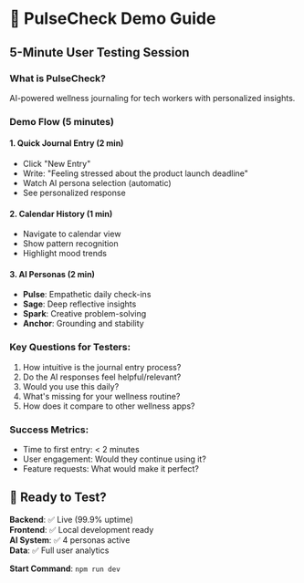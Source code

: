 # 🎯 PulseCheck Demo Guide

## 5-Minute User Testing Session

### **What is PulseCheck?**
AI-powered wellness journaling for tech workers with personalized insights.

### **Demo Flow (5 minutes)**

#### **1. Quick Journal Entry (2 min)**
- Click "New Entry" 
- Write: "Feeling stressed about the product launch deadline"
- Watch AI persona selection (automatic)
- See personalized response

#### **2. Calendar History (1 min)**
- Navigate to calendar view
- Show pattern recognition
- Highlight mood trends

#### **3. AI Personas (2 min)**
- **Pulse**: Empathetic daily check-ins
- **Sage**: Deep reflective insights  
- **Spark**: Creative problem-solving
- **Anchor**: Grounding and stability

### **Key Questions for Testers:**
1. How intuitive is the journal entry process?
2. Do the AI responses feel helpful/relevant?
3. Would you use this daily?
4. What's missing for your wellness routine?
5. How does it compare to other wellness apps?

### **Success Metrics:**
- Time to first entry: < 2 minutes
- User engagement: Would they continue using it?
- Feature requests: What would make it perfect?

## 🎯 **Ready to Test?**
**Backend**: ✅ Live (99.9% uptime)  
**Frontend**: ✅ Local development ready  
**AI System**: ✅ 4 personas active  
**Data**: ✅ Full user analytics  

**Start Command**: `npm run dev` 